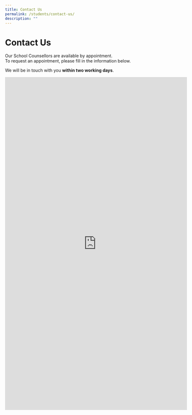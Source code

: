 ```yaml
---
title: Contact Us
permalink: /students/contact-us/
description: ""
---
```

# Contact Us

Our School Counsellors are available by appointment.  
To request an appointment, please fill in the information below.  
  
We will be in touch with you&nbsp;**within two working days**.

<iframe marginwidth="0" marginheight="0" frameborder="0" height="1100" width="600" src="https://docs.google.com/forms/d/e/1FAIpQLSeUYQJhtF332N3dji366ZIkkD9AeeMC6sSAyxyVVm5ToERrAA/viewform?embedded=true"></iframe>